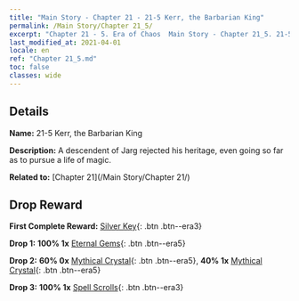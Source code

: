 ```yaml
---
title: "Main Story - Chapter 21 - 21-5 Kerr, the Barbarian King"
permalink: /Main Story/Chapter 21_5/
excerpt: "Chapter 21 - 5. Era of Chaos  Main Story - Chapter 21_5. 21-5 Kerr, the Barbarian King"
last_modified_at: 2021-04-01
locale: en
ref: "Chapter 21_5.md"
toc: false
classes: wide
---
```


## Details

 **Name:** 21-5 Kerr, the Barbarian King

 **Description:** A descendent of Jarg rejected his heritage, even going so far as to pursue a life of magic.

 **Related to:** [Chapter 21](/Main Story/Chapter 21/)

## Drop Reward

 **First Complete Reward:** [Silver Key](/Items/con_693/){: .btn .btn--era3}

 **Drop 1:** **100% 1x** [Eternal Gems](/Items/mat_72/){: .btn .btn--era5}

 **Drop 2:** **60% 0x** [Mythical Crystal](/Items/mat_66/){: .btn .btn--era5}, **40% 1x** [Mythical Crystal](/Items/mat_66/){: .btn .btn--era5}

 **Drop 3:** **100% 1x** [Spell Scrolls](/Items/con_694/){: .btn .btn--era3}

